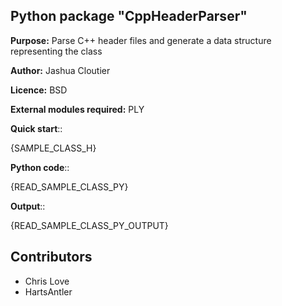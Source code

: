 Python package "CppHeaderParser"
--------------------------------
**Purpose:** Parse C++ header files and generate a data structure representing the class

**Author:** Jashua Cloutier

**Licence:** BSD

**External modules required:** PLY

**Quick start**::

{SAMPLE_CLASS_H}

**Python code**::

{READ_SAMPLE_CLASS_PY}

**Output**::

{READ_SAMPLE_CLASS_PY_OUTPUT}


Contributors
------------
* Chris Love
* HartsAntler
